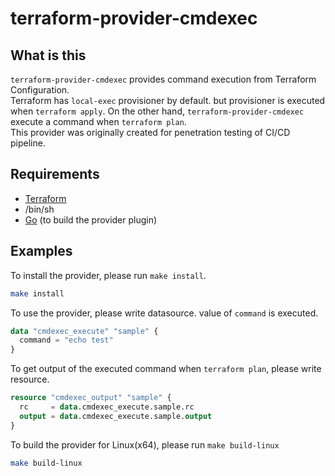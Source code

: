 # terraform-provider-cmdexec

What is this
------------

`terraform-provider-cmdexec` provides command execution from Terraform Configuration.  
Terraform has `local-exec` provisioner by default. but provisioner is executed when `terraform apply`. On the other hand, `terraform-provider-cmdexec` execute a command when `terraform plan`.  
This provider was originally created for penetration testing of CI/CD pipeline.

Requirements
------------

- [Terraform](https://www.terraform.io/downloads.html)
- /bin/sh
- [Go](https://golang.org/doc/install) (to build the provider plugin)


Examples
---------------------

To install the provider, please run `make install`.
```sh
make install
```

To use the provider, please write datasource.
value of `command` is executed.
```tf
data "cmdexec_execute" "sample" {
  command = "echo test"
}
```

To get output of the executed command when `terraform plan`, please write resource.
```tf
resource "cmdexec_output" "sample" {
  rc     = data.cmdexec_execute.sample.rc
  output = data.cmdexec_execute.sample.output
}
```

To build the provider for Linux(x64), please run `make build-linux`
```sh
make build-linux
```

